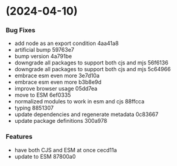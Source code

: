 #  (2024-04-10)


### Bug Fixes

* add node as an export condition 4aa41a8
* artificial bump 59763e7
* bump version 4a791be
* downgrade all packages to support both cjs and mjs 56f6136
* downgrade all packages to support both cjs and mjs 5c64966
* embrace esm even more 3e7d10a
* embrace esm even more b3b8e9d
* improve browser usage 05dd7ea
* move to ESM 6ef0335
* normalized modules to work in esm and cjs 88ffcca
* typing 8851307
* update dependencies and regenerate metadata 0c83667
* update package definitions 300a978


### Features

* have both CJS and ESM at once cecd11a
* update to ESM 87800a0



